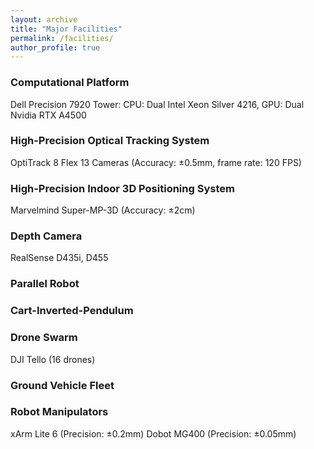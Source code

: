 ```yaml
---
layout: archive
title: "Major Facilities"
permalink: /facilities/
author_profile: true
---
```


### Computational Platform
Dell Precision 7920 Tower: CPU: Dual Intel Xeon Silver 4216, GPU: Dual Nvidia RTX A4500

### High-Precision Optical Tracking System
OptiTrack 8 Flex 13 Cameras (Accuracy: ±0.5mm, frame rate: 120 FPS)

### High-Precision Indoor 3D Positioning System
Marvelmind Super-MP-3D (Accuracy: ±2cm)

### Depth Camera
RealSense D435i, D455

### Parallel Robot

### Cart-Inverted-Pendulum

### Drone Swarm
DJI Tello (16 drones)

### Ground Vehicle Fleet


### Robot Manipulators
xArm Lite 6 (Precision: ±0.2mm)
Dobot MG400 (Precision: ±0.05mm)
